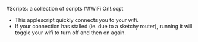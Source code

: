 #Scripts: a collection of scripts
##WiFi On!.scpt
- This applescript quickly connects you to your wifi. 
- If your connection has stalled (ie. due to a sketchy router), running it will toggle your wifi to turn off and then on again.
